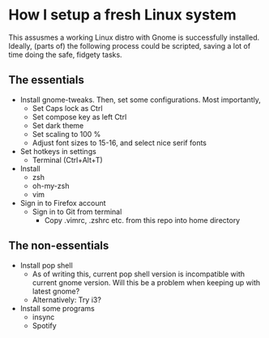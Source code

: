 # How I setup a fresh Linux system

This assusmes a working Linux distro with Gnome is successfully installed.
Ideally, (parts of) the following process could be scripted, saving a lot of time doing the safe, fidgety tasks.

## The essentials
- Install gnome-tweaks. Then, set some configurations. Most importantly,
    - Set Caps lock as Ctrl
    - Set compose key as left Ctrl
    - Set dark theme
    - Set scaling to 100 %
    - Adjust font sizes to 15-16, and select nice serif fonts
- Set hotkeys in settings
    - Terminal (Ctrl+Alt+T) 
- Install
    - zsh 
    - oh-my-zsh
    - vim
- Sign in to Firefox account
    - Sign in to Git from terminal
        - Copy .vimrc, .zshrc etc. from this repo into home directory

## The non-essentials 
- Install pop shell
    - As of writing this, current pop shell version is incompatible with current gnome version. Will this be a problem when keeping up with latest gnome?
    - Alternatively: Try i3?
- Install some programs
    - insync
    - Spotify
